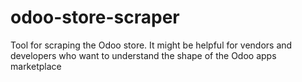 # odoo-store-scraper
Tool for scraping the Odoo store.  It might be helpful for vendors and developers who want to understand the shape of the Odoo apps marketplace
